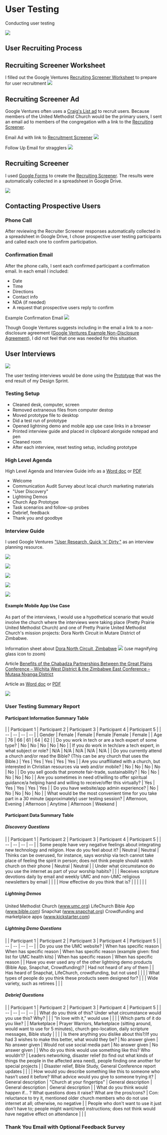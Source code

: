 # User Testing

Conducting user testing

![](user-testing/conducting-user-testing.jpg)

## User Recruiting Process

## Recruiting Screener Worksheet

I filled out the Google Ventures [Recruiting Screener Worksheet](http://www.gv.com/wp-content/uploads/2014/07/Google-Ventures-Research-Sprint-Screener-Worksheet.pdf) to prepare for user recruitment
![](user-testing/recruiting-screener-worksheet.jpg)

## Recruiting Screener Ad
Google Ventures often uses a [Craig's List ad](http://www.gv.com/wp-content/uploads/2014/07/Google-Ventures-Research-Sprint-Sample-Craigslist-ad.png) to recruit users. Because members of the United Methodist Church would be the primary users, I sent an email ad to members of the congregation with a link to the [Recruiting Screener](https://docs.google.com/forms/d/16BgZQXq5FDxPuzamTADUWCKCPkizIKzR7now_lNrozM/viewform?usp=send_form). 

Email Ad with link to [Recruitment Screener](https://docs.google.com/forms/d/16BgZQXq5FDxPuzamTADUWCKCPkizIKzR7now_lNrozM/viewform?usp=send_form)
![](user-testing/user-testing-email.jpg)

Follow Up Email for stragglers
![](user-testing/user-testing-email-follow-up.jpg)

## Recruiting Screener
I used [Google Forms](https://support.google.com/docs/answer/87809?hl=en) to create the [Recruiting Screener](https://docs.google.com/forms/d/16BgZQXq5FDxPuzamTADUWCKCPkizIKzR7now_lNrozM/viewform?usp=send_form). The results were automatically collected in a spreadsheet in Google Drive. 

[![](user-testing/recruiter-screener-live.jpg)](https://docs.google.com/forms/d/16BgZQXq5FDxPuzamTADUWCKCPkizIKzR7now_lNrozM/viewform?usp=send_form)

## Contacting Prospective Users

### Phone Call
After reviewing the Recruiter Screener responses automatically collected in a spreadsheet in Google Drive, I chose prospective user testing participants and called each one to confirm participation. 

### Confirmation Email

After the phone calls, I sent each confirmed participant a confirmation email. In each email I included:

* Date
* Time
* Directions
* Contact info
* NDA (if needed)
* A request that prospective users reply to confirm

Example Confirmation Email
![](user-testing/user-testing-confirmation-email.jpg)

Though Google Ventures suggests including in the email a link to a non-disclosure agreement ([Google Ventures Example Non-Disclosure Agreement](http://www.gv.com/wp-content/uploads/2014/07/Google-Ventures-Research-Sprint-Sample-NDA.pdf)), I did not feel that one was needed for this situation. 

## User Interviews

![](user-testing/do-not-disturb-sign.jpg)

The user testing interviews would be done using the [Prototype](prototype.md) that was the end result of my Design Sprint. 

### Testing Setup

* Cleaned desk, computer, screen
* Removed extraneous files from computer destop 
* Moved prototype file to desktop
* Did a test run of prototype
* Opened lightning demo and mobile app use case links in a browser
* Printed interview guide and placed in clipboard alongside notepad and pen
* Cleaned room
* After each interview, reset testing setup, including prototype

### High Level Agenda 

High Level Agenda and Interview Guide info as a [Word doc](https://drive.google.com/file/d/0B02bpu7HZwJRSkh5bGVzVXZTQ28/view?usp=sharing) or [PDF](https://drive.google.com/file/d/0B02bpu7HZwJRaWN1UEdVNU1hMkk/view?usp=sharing)

* Welcome
* Communication Audit Survey about local church marketing materials
* "User Discovery"
* Lightning Demos
* Church App Prototype
* Task scenarios and follow-up probes
* Debrief, feedback
* Thank you and goodbye

### Interview Guide 

I used Google Ventures ["User Research, Quick 'n' Dirty,"](http://www.gv.com/wp-content/uploads/2013/02/User-Research-Workshop_Google-Ventures_Feb2013.pdf) as an interview planning resource.

![](user-testing/interview-worksheet-1.jpg)

![](user-testing/interview-worksheet-2.jpg)

![](user-testing/interview-worksheet-3.jpg)

![](user-testing/interview-worksheet-4.jpg)

![](user-testing/interview-worksheet-5.jpg)

#### Example Mobile App Use Case

As part of the interviews, I would use a hypothetical scenario that would involve the church where the interviews were taking place (Pretty Prairie United Methodist Church) and one of Pretty Prairie United Methodist Church's mission projects: Dora North Circuit in Mutare District of Zimbabwe. 

Information sheet about [Dora North Circuit, Zimbabwe](https://drive.google.com/file/d/0B02bpu7HZwJRM2UyVXpRcm9hMkE/view?usp=sharing)
[![](user-testing/dora-north-mission.jpg)](https://drive.google.com/file/d/0B02bpu7HZwJRM2UyVXpRcm9hMkE/view?usp=sharing) (use magnifying glass icon to zoom)

Article [Benefits of the Chabadza Partnerships Between the Great Plains Conference – Wichita West District & the Zimbabwe East Conference – Mutasa Nyanga District](http://www.greatplainsumc.org/newsdetail/1095566)

Article as [Word doc](https://drive.google.com/file/d/0B02bpu7HZwJRSDhTdXp3akUyX28/view?usp=sharing) or [PDF](https://drive.google.com/file/d/0B02bpu7HZwJRLW8yVG1iMnNiaDQ/view?usp=sharing)

![](user-testing/interview-worksheet-6.jpg)

### User Testing Summary Report

#### Participant Information Summary Table

|  | Participant 1 | Participant 2 | Participant 3 | Participant 4 | Participant 5 | 
| -- | -- | -- | -- |
| Gender | Female | Female | Female |Female | Female | 
| Age | 76 | 66 | 61 | 64 | 62 | 
| Do you work in tech or are a tech expert of some type? | No  | No  | No  | No | No | 
| If you do work in tech/are a tech expert, in what subject or role? | N/A  | N/A  | N/A  | N/A | N/A | 
| Do you currently attend a church and/or read the Bible? (This can be any church that uses the Bible.) | Yes  | Yes  | Yes  | Yes | Yes | 
| Are you unaffiliated with a church, but interested in Christian resources via web and/or mobile? | No  | No  | No  | No | No |
| Do you sell goods that promote fair-trade, sustainability?  | No  | No  | No  | No | No |
| Are you sometimes in need of/willing to offer spiritual guidance/a helping hand and willing to receive/offer this virtually? | Yes  | Yes  | Yes  | Yes | Yes | 
| Do you have website/app admin experience? | No  | No  | No  | No | No |
| What would be the most convenient time for you take part in a 30 minute (approximately)  user testing session? | Afternoon, Evening  | Afternoon  | Anytime  | Afternoon | Weekend |

#### Participant Data Summary Table

##### Discovery Questions

|  | Participant 1 | Participant 2 | Participant 3 | Participant 4 | Participant 5 | 
| -- | -- | -- | -- |
| Some people have very negative feelings about integrating new technology and religion. How do you feel about it? | Neutral | Neutral | Thinks can be overused, for instance, says worship via tech cannot take place of feeling the spirit in person; does not think people should watch church on their phone | Neutral | Neutral |
| Under what circumstance do you use the internet as part of your worship habits? |  |  | Receives scripture devotions daily by email and weekly UMC and non-UMC religious newsletters by email |  |  |
| How effective do you think that is? |  |  |  |  |  |

##### Lightning Demos
United Methodist Church (www.umc.org)
LifeChurch Bible App (www.bible.com)
Snapchat (www.snapchat.org)
Crowdfunding and marketplace apps (www.kickstarter.com)

##### Lightning Demo Questions

|  | Participant 1 | Participant 2 | Participant 3 | Participant 4 | Participant 5 | 
| -- | -- | -- | -- |
| Do you use the UMC website? | When has specific reason | When has specific reason | When has specific reason (example given: find list for UMC health kits) | When has specific reason | When has specific reason |
| Have you ever used any of the other lightning demo products (Bible App, Snapchat, Crowdfunding)? | Had not heard of any of them |  | Has heard of Snapchat, LifeChurch, crowdfunding, but not used |  |  |
| What types of people do you think these products seem designed for? |  |  | Wide variety, such as retirees |  |  |

##### Debrief Questions

|  | Participant 1 | Participant 2 | Participant 3 | Participant 4 | Participant 5 | 
| -- | -- | -- | -- |
| What do you think of this? Under what circumstance would you use this? Why?  |  |  | "In love with it," would use |  |  |
| Which parts of it do you like? |  | Marketplace | Prayer Warriors, Marketplace (sitting around, would want to use for 5 minutes), church geo-location, daily scripture messages, Bible study |  |  |
| Is there anything you dislike about this?/If you had 3 wishes to make this better, what would they be? | No answer given | No answer given | Would not use social media part | No answer given | No answer given |
| Who do you think would use something like this? Who wouldn’t?   | Leaders networking, disaster relief (to find out what kinds of things the people in the affected area need), people finding one another for special projects |  | Disaster relief, Bible Study, General Conference report updates |  |  |
| How would you describe something like this to someone who hasn’t used it before? What advice would you give to someone trying it?   | General description | "Church at your fingertips" | General description  | General description  | General description |
| What do you think would happen if... ? What questions does it raise? What are the pros/cons? | Con: reluctance to try it, mentioned older church members who do not use internet at all; otherwise, no negative |  | People who don't want to use it just don't have to; people might want/need instructions; does not think would have negative effect on attendance |  |  |

### Thank You Email with Optional Feedback Survey
